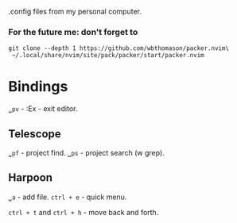 .config files from my personal computer.


### For the future me: don't forget to
```
git clone --depth 1 https://github.com/wbthomason/packer.nvim\
 ~/.local/share/nvim/site/pack/packer/start/packer.nvim
```

# Bindings
`␣pv` - :Ex - exit editor.

## Telescope
`␣pf` - project find.
`␣ps` - project search (w grep).

## Harpoon
`␣a` - add file.
`ctrl + e` - quick menu.

`ctrl + t` and `ctrl + h` - move back and forth.
